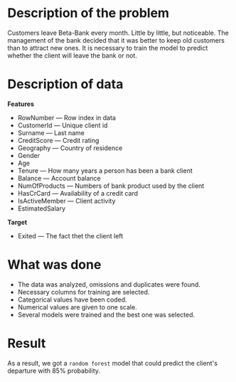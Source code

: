 # Description of the problem

Customers leave Beta-Bank every month. Little by little, but noticeable. The management of the bank decided that it was better to keep old customers than to attract new ones.
It is necessary to train the model to predict whether the client will leave the bank or not.

# Description of data

**Features**

* RowNumber — Row index in data
* CustomerId — Unique client id
* Surname — Last name
* CreditScore — Credit rating
* Geography — Country of residence
* Gender
* Age
* Tenure — How many years a person has been a bank client
* Balance — Account balance
* NumOfProducts — Numbers of bank product used by the client
* HasCrCard — Availability of a credit card
* IsActiveMember — Client activity
* EstimatedSalary

**Target**

* Exited — The fact thet the client left

# What was done

- The data was analyzed, omissions and duplicates were found.
- Necessary columns for training are selected.
- Categorical values have been coded.
- Numerical values are given to one scale.
- Several models were trained and the best one was selected.

# Result

As a result, we got a `random forest` model that could predict the client's departure with 85% probability.

